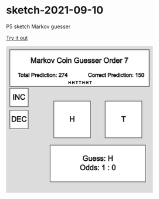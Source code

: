 # sketch-2021-09-10
P5 sketch
Markov guesser

[Try it out](https://jordanelbutler.github.io/sketch-2021-09-10)

![sketch image!](/image.png "sketch")
